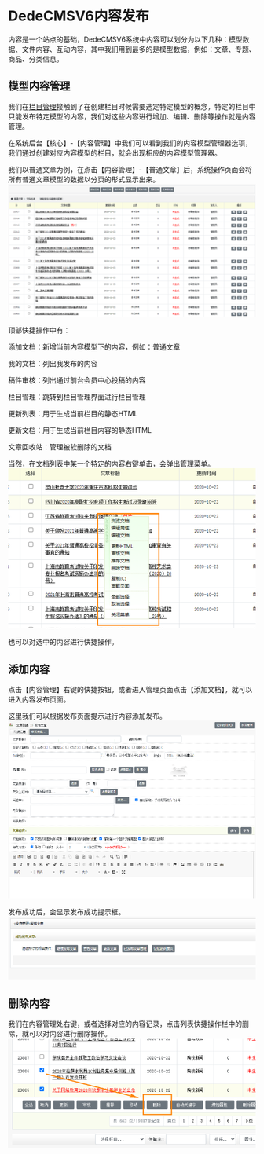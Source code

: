 # DedeCMSV6内容发布
内容是一个站点的基础，DedeCMSV6系统中内容可以划分为以下几种：模型数据、文件内容、互动内容，其中我们用到最多的是模型数据，例如：文章、专题、商品、分类信息。

## 模型内容管理
我们在[栏目管理](quick_type.md)接触到了在创建栏目时候需要选定特定模型的概念，特定的栏目中只能发布特定模型的内容，我们对这些内容进行增加、编辑、删除等操作就是内容管理。

在系统后台【核心】-【内容管理】中我们可以看到我们的内容模型管理器选项，我们通过创建对应内容模型的栏目，就会出现相应的内容模型管理器。

我们以普通文章为例，在点击【内容管理】-【普通文章】后，系统操作页面会将所有普通文章模型的数据以分页的形式显示出来。
![模型内容管理](images/quick/publish1.png)

顶部快捷操作中有：

添加文档：新增当前内容模型下的内容，例如：普通文章

我的文档：列出我发布的内容

稿件审核：列出通过前台会员中心投稿的内容

栏目管理：跳转到栏目管理界面进行栏目管理

更新列表：用于生成当前栏目的静态HTML

更新文档：用于生成当前栏目内容的静态HTML

文章回收站：管理被软删除的文档

当然，在文档列表中某一个特定的内容右键单击，会弹出管理菜单。
![模型内容管理](images/quick/publish2.png)

也可以对选中的内容进行快捷操作。

## 添加内容
点击【内容管理】右键的快捷按钮，或者进入管理页面点击【添加文档】，就可以进入内容发布页面。

这里我们可以根据发布页面提示进行内容添加发布。
![添加内容](images/quick/publish3.png)

发布成功后，会显示发布成功提示框。
![添加内容](images/quick/publish4.png)

## 删除内容
我们在内容管理处右键，或者选择对应的内容记录，点击列表快捷操作栏中的删除，就可以对内容进行删除操作。
![添加内容](images/quick/publish5.png)
